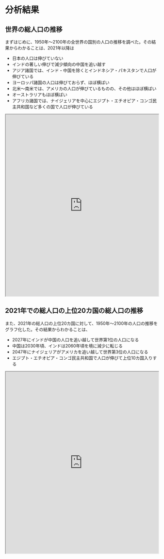 # 分析結果

## 世界の総人口の推移
まずはじめに、1950年〜2100年の全世界の国別の人口の推移を調べた。その結果からわかることは、2021年以降は
- 日本の人口は伸びていない
- インドの著しい伸びで減少傾向の中国を追い越す
- アジア諸国では、インド・中国を除くとインドネシア・パキスタンで人口が伸びている
- ヨーロッパ諸国の人口は伸びておらず、ほぼ横ばい
- 北米〜南米では、アメリカの人口が伸びているものの、その他はほぼ横ばい
- オーストラリアもほぼ横ばい
- アフリカ諸国では、ナイジェリアを中心にエジプト・エチオピア・コンゴ民主共和国など多くの国で人口が伸びている
<iframe src='https://kentokodama214.github.io/python-pj/PopTotal_world_map.html' width='100%' height='600'></iframe>

## 2021年での総人口の上位20カ国の総人口の推移
また、2021年の総人口の上位20カ国に対して、1950年〜2100年の人口の推移をグラフ化した。その結果からわかることは、
- 2027年にインドが中国の人口を追い越して世界第1位の人口になる
- 中国は2030年頃、インドは2060年頃を境に減少に転じる
- 2047年にナイジェリアがアメリカを追い越して世界第3位の人口になる
- エジプト・エチオピア・コンゴ民主共和国で人口が伸びて上位10カ国入りする
<iframe src='https://kentokodama214.github.io/python-pj/PopTotal_Top20.html' width='100%' height='600'></iframe>